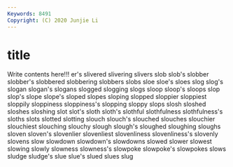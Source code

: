 ```yaml
---
Keywords: 8491
Copyright: (C) 2020 Junjie Li
---
```


# title

Write contents here!!!
er's 
slivered 
slivering
slivers 
slob 
slob's 
slobber 
slobber's 
slobbered 
slobbering 
slobbers 
slobs 
sloe
sloe's 
sloes 
slog 
slog's 
slogan 
slogan's 
slogans 
slogged 
slogging 
slogs
sloop 
sloop's 
sloops 
slop 
slop's 
slope 
slope's 
sloped 
slopes 
sloping
slopped 
sloppier 
sloppiest 
sloppily 
sloppiness 
sloppiness's 
slopping 
sloppy 
slops 
slosh
sloshed 
sloshes 
sloshing 
slot 
slot's 
sloth 
sloth's 
slothful 
slothfulness 
slothfulness's
sloths 
slots 
slotted 
slotting 
slouch 
slouch's 
slouched 
slouches 
slouchier 
slouchiest
slouching 
slouchy 
slough 
slough's 
sloughed 
sloughing 
sloughs 
sloven 
sloven's 
slovenlier
slovenliest 
slovenliness 
slovenliness's 
slovenly 
slovens 
slow 
slowdown 
slowdown's 
slowdowns 
slowed
slower 
slowest 
slowing 
slowly 
slowness 
slowness's 
slowpoke 
slowpoke's 
slowpokes 
slows
sludge 
sludge's 
slue 
slue's 
slued 
slues 
slug 
